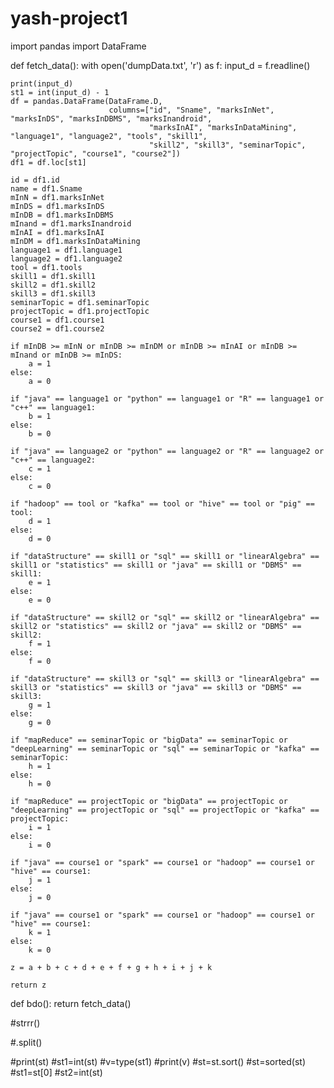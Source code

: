 # yash-project1
import pandas
import DataFrame

def fetch_data():
    with open('dumpData.txt', 'r') as f:
        input_d = f.readline()

    print(input_d)
    st1 = int(input_d) - 1
    df = pandas.DataFrame(DataFrame.D,
                          columns=["id", "Sname", "marksInNet", "marksInDS", "marksInDBMS", "marksInandroid",
                                   "marksInAI", "marksInDataMining", "language1", "language2", "tools", "skill1",
                                   "skill2", "skill3", "seminarTopic", "projectTopic", "course1", "course2"])
    df1 = df.loc[st1]

    id = df1.id
    name = df1.Sname
    mInN = df1.marksInNet
    mInDS = df1.marksInDS
    mInDB = df1.marksInDBMS
    mInand = df1.marksInandroid
    mInAI = df1.marksInAI
    mInDM = df1.marksInDataMining
    language1 = df1.language1
    language2 = df1.language2
    tool = df1.tools
    skill1 = df1.skill1
    skill2 = df1.skill2
    skill3 = df1.skill3
    seminarTopic = df1.seminarTopic
    projectTopic = df1.projectTopic
    course1 = df1.course1
    course2 = df1.course2

    if mInDB >= mInN or mInDB >= mInDM or mInDB >= mInAI or mInDB >= mInand or mInDB >= mInDS:
        a = 1
    else:
        a = 0

    if "java" == language1 or "python" == language1 or "R" == language1 or "c++" == language1:
        b = 1
    else:
        b = 0

    if "java" == language2 or "python" == language2 or "R" == language2 or "c++" == language2:
        c = 1
    else:
        c = 0

    if "hadoop" == tool or "kafka" == tool or "hive" == tool or "pig" == tool:
        d = 1
    else:
        d = 0

    if "dataStructure" == skill1 or "sql" == skill1 or "linearAlgebra" == skill1 or "statistics" == skill1 or "java" == skill1 or "DBMS" == skill1:
        e = 1
    else:
        e = 0

    if "dataStructure" == skill2 or "sql" == skill2 or "linearAlgebra" == skill2 or "statistics" == skill2 or "java" == skill2 or "DBMS" == skill2:
        f = 1
    else:
        f = 0

    if "dataStructure" == skill3 or "sql" == skill3 or "linearAlgebra" == skill3 or "statistics" == skill3 or "java" == skill3 or "DBMS" == skill3:
        g = 1
    else:
        g = 0

    if "mapReduce" == seminarTopic or "bigData" == seminarTopic or "deepLearning" == seminarTopic or "sql" == seminarTopic or "kafka" == seminarTopic:
        h = 1
    else:
        h = 0

    if "mapReduce" == projectTopic or "bigData" == projectTopic or "deepLearning" == projectTopic or "sql" == projectTopic or "kafka" == projectTopic:
        i = 1
    else:
        i = 0

    if "java" == course1 or "spark" == course1 or "hadoop" == course1 or "hive" == course1:
        j = 1
    else:
        j = 0

    if "java" == course1 or "spark" == course1 or "hadoop" == course1 or "hive" == course1:
        k = 1
    else:
        k = 0

    z = a + b + c + d + e + f + g + h + i + j + k

    return z

def bdo():
    return fetch_data()


#strrr()


#.split()


#print(st)
#st1=int(st)
#v=type(st1)
#print(v)
#st=st.sort()
  #st=sorted(st)
  #st1=st[0]
#st2=int(st)
